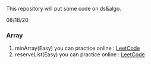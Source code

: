 This repository will put some code on ds&algo.

08/18/20
### Array
1. minArray(Easy)  you can practice online : [LeetCode](https://leetcode-cn.com/problems/xuan-zhuan-shu-zu-de-zui-xiao-shu-zi-lcof/)
2. reserveList(Easy) you can practice online : [LeetCode](https://leetcode-cn.com/problems/fan-zhuan-lian-biao-lcof/)